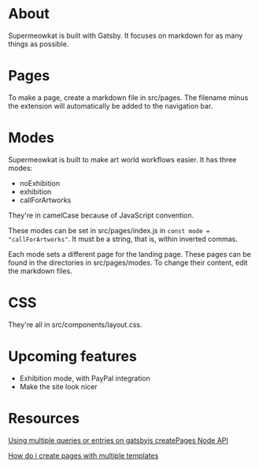 # About

Supermeowkat is built with Gatsby. It focuses on markdown for as many things as possible.

# Pages

To make a page, create a markdown file in src/pages. The filename minus the extension will automatically be added to the navigation bar.

# Modes

Supermeowkat is built to make art world workflows easier. It has three modes:

- noExhibition
- exhibition
- callForArtworks

They're in camelCase because of JavaScript convention.

These modes can be set in src/pages/index.js in `const mode = "callForArtworks"`. It must be a string, that is, within inverted commas.

Each mode sets a different page for the landing page. These pages can be found in the directories in src/pages/modes. To change their content, edit the markdown files.

# CSS

They're all in src/components/layout.css.

# Upcoming features

- Exhibition mode, with PayPal integration
- Make the site look nicer

# Resources

[Using multiple queries or entries on gatsbyjs createPages Node API](https://swas.io/blog/using-multiple-queries-on-gatsbyjs-createpages-node-api/)

[How do i create pages with multiple templates](https://spectrum.chat/gatsby-js/general/how-do-i-create-pages-with-multiple-templates~cd82ebe3-0d3b-4ce5-8f6a-193353d0867f)
